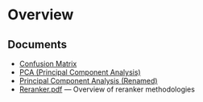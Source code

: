 # Overview
## Documents

- [Confusion Matrix](confusion_matrix.pdf)
- [PCA (Principal Component Analysis)](pca.pdf)
- [Principal Component Analysis (Renamed)](principal_component_analysis_pca.pdf)
- [Reranker.pdf](./Reranker.pdf) — Overview of reranker methodologies

